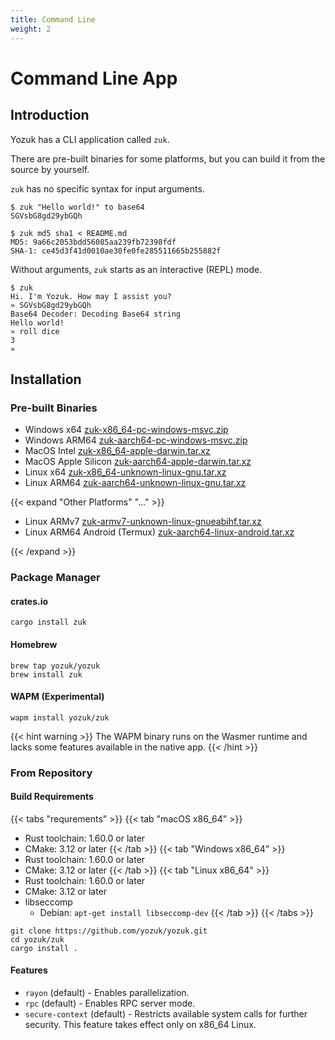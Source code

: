```yaml
---
title: Command Line
weight: 2
---
```


# Command Line App

## Introduction

Yozuk has a CLI application called `zuk`.

There are pre-built binaries for some platforms, but you can build it from the source by yourself.

`zuk` has no specific syntax for input arguments.

```Shell
$ zuk "Hello world!" to base64
SGVsbG8gd29ybGQh

$ zuk md5 sha1 < README.md
MD5: 9a66c2053bdd56085aa239fb72398fdf
SHA-1: ce45d3f41d0010ae30fe0fe285511665b255882f
```

Without arguments, `zuk` starts as an interactive (REPL) mode.

```Shell
$ zuk
Hi. I'm Yozuk. How may I assist you?
» SGVsbG8gd29ybGQh
Base64 Decoder: Decoding Base64 string
Hello world!
» roll dice
3
» 
```

## Installation

### Pre-built Binaries

- Windows x64 [zuk-x86_64-pc-windows-msvc.zip](https://github.com/yozuk/yozuk/releases/latest/download/zuk-x86_64-pc-windows-msvc.zip)
- Windows ARM64 [zuk-aarch64-pc-windows-msvc.zip](https://github.com/yozuk/yozuk/releases/latest/download/zuk-aarch64-pc-windows-msvc.zip)
- MacOS Intel [zuk-x86_64-apple-darwin.tar.xz](https://github.com/yozuk/yozuk/releases/latest/download/zuk-x86_64-apple-darwin.tar.xz)
- MacOS Apple Silicon [zuk-aarch64-apple-darwin.tar.xz](https://github.com/yozuk/yozuk/releases/latest/download/zuk-aarch64-apple-darwin.tar.xz)
- Linux x64 [zuk-x86_64-unknown-linux-gnu.tar.xz](https://github.com/yozuk/yozuk/releases/latest/download/zuk-x86_64-unknown-linux-gnu.tar.xz)
- Linux ARM64 [zuk-aarch64-unknown-linux-gnu.tar.xz](https://github.com/yozuk/yozuk/releases/latest/download/zuk-aarch64-unknown-linux-gnu.tar.xz)

{{< expand "Other Platforms" "..." >}}

- Linux ARMv7 [zuk-armv7-unknown-linux-gnueabihf.tar.xz](https://github.com/yozuk/yozuk/releases/latest/download/zuk-armv7-unknown-linux-gnueabihf.tar.xz)
- Linux ARM64 Android (Termux) [zuk-aarch64-linux-android.tar.xz](https://github.com/yozuk/yozuk/releases/latest/download/zuk-aarch64-linux-android.tar.xz)

{{< /expand >}}

### Package Manager

#### crates.io

```Shell
cargo install zuk
```

#### Homebrew

```Shell
brew tap yozuk/yozuk
brew install zuk
```

#### WAPM (Experimental)

```Shell
wapm install yozuk/zuk
```

{{< hint warning >}}
The WAPM binary runs on the Wasmer runtime and lacks some features available in the native app.
{{< /hint >}}

### From Repository

#### Build Requirements

{{< tabs "requrements" >}}
{{< tab "macOS x86_64" >}} 
- Rust toolchain: 1.60.0 or later
- CMake: 3.12 or later
{{< /tab >}}
{{< tab "Windows x86_64" >}}
- Rust toolchain: 1.60.0 or later
- CMake: 3.12 or later
{{< /tab >}}
{{< tab "Linux x86_64" >}}
- Rust toolchain: 1.60.0 or later
- CMake: 3.12 or later
- libseccomp
  - Debian: `apt-get install libseccomp-dev`
{{< /tab >}}
{{< /tabs >}}

```Shell
git clone https://github.com/yozuk/yozuk.git
cd yozuk/zuk
cargo install .
```

#### Features

- `rayon` (default) - Enables parallelization.
- `rpc` (default) - Enables RPC server mode.
- `secure-context` (default) - Restricts available system calls for further security.
This feature takes effect only on x86_64 Linux.

